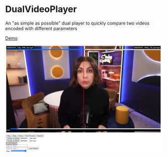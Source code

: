# DualVideoPlayer
An "as simple as possible" dual player to quickly compare two videos encoded with different parameters


[Demo](https://htmlpreview.github.io/?https://github.com/PhilippeR/DualVideoPlayer/blob/main/dualPlayer.html)


![Image](screenshot.png)
